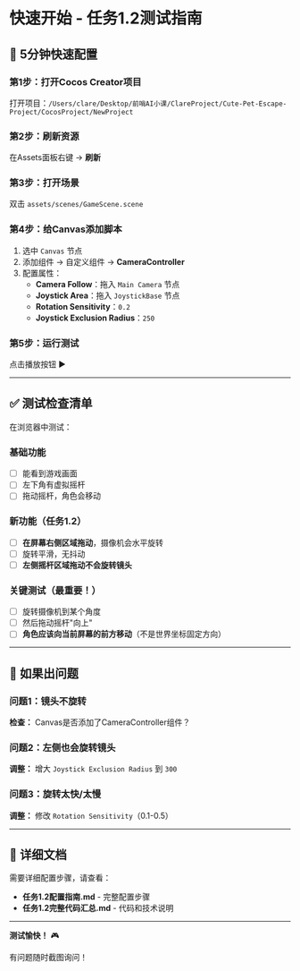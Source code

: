 # 快速开始 - 任务1.2测试指南

## 🎯 5分钟快速配置

### 第1步：打开Cocos Creator项目
打开项目：`/Users/clare/Desktop/前哨AI小课/ClareProject/Cute-Pet-Escape-Project/CocosProject/NewProject`

### 第2步：刷新资源
在Assets面板右键 → **刷新**

### 第3步：打开场景
双击 `assets/scenes/GameScene.scene`

### 第4步：给Canvas添加脚本
1. 选中 `Canvas` 节点
2. 添加组件 → 自定义组件 → **CameraController**
3. 配置属性：
   - **Camera Follow**：拖入 `Main Camera` 节点
   - **Joystick Area**：拖入 `JoystickBase` 节点
   - **Rotation Sensitivity**：`0.2`
   - **Joystick Exclusion Radius**：`250`

### 第5步：运行测试
点击播放按钮 ▶️

---

## ✅ 测试检查清单

在浏览器中测试：

### 基础功能
- [ ] 能看到游戏画面
- [ ] 左下角有虚拟摇杆
- [ ] 拖动摇杆，角色会移动

### 新功能（任务1.2）
- [ ] **在屏幕右侧区域拖动**，摄像机会水平旋转
- [ ] 旋转平滑，无抖动
- [ ] **左侧摇杆区域拖动不会旋转镜头**

### 关键测试（最重要！）
- [ ] 旋转摄像机到某个角度
- [ ] 然后拖动摇杆"向上"
- [ ] **角色应该向当前屏幕的前方移动**（不是世界坐标固定方向）

---

## 🐛 如果出问题

### 问题1：镜头不旋转
**检查：** Canvas是否添加了CameraController组件？

### 问题2：左侧也会旋转镜头
**调整：** 增大 `Joystick Exclusion Radius` 到 `300`

### 问题3：旋转太快/太慢
**调整：** 修改 `Rotation Sensitivity`（0.1-0.5）

---

## 📄 详细文档

需要详细配置步骤，请查看：
- **任务1.2配置指南.md** - 完整配置步骤
- **任务1.2完整代码汇总.md** - 代码和技术说明

---

**测试愉快！** 🎮

有问题随时截图询问！
